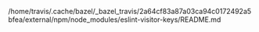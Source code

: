 /home/travis/.cache/bazel/_bazel_travis/2a64cf83a87a03ca94c0172492a5bfea/external/npm/node_modules/eslint-visitor-keys/README.md